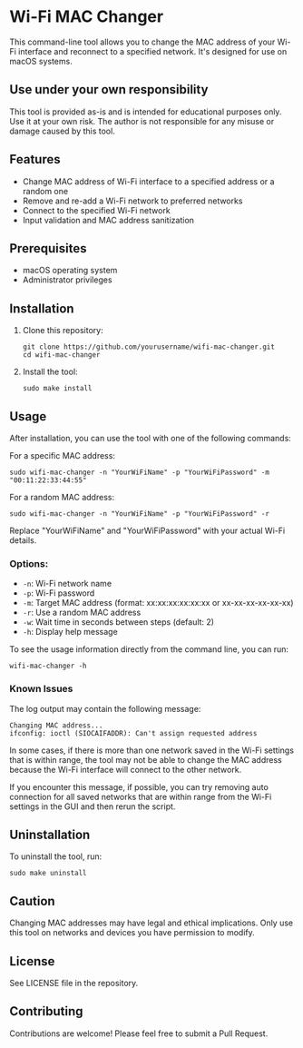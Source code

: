 # Wi-Fi MAC Changer

This command-line tool allows you to change the MAC address of your Wi-Fi interface and reconnect to a specified network. It's designed for use on macOS systems.

## Use under your own responsibility

This tool is provided as-is and is intended for educational purposes only. Use it at your own risk. The author is not responsible for any misuse or damage caused by this tool.

## Features

- Change MAC address of Wi-Fi interface to a specified address or a random one
- Remove and re-add a Wi-Fi network to preferred networks
- Connect to the specified Wi-Fi network
- Input validation and MAC address sanitization

## Prerequisites

- macOS operating system
- Administrator privileges

## Installation

1. Clone this repository:
   ```
   git clone https://github.com/yourusername/wifi-mac-changer.git
   cd wifi-mac-changer
   ```

2. Install the tool:
   ```
   sudo make install
   ```

## Usage

After installation, you can use the tool with one of the following commands:

For a specific MAC address:
```
sudo wifi-mac-changer -n "YourWiFiName" -p "YourWiFiPassword" -m "00:11:22:33:44:55"
```

For a random MAC address:
```
sudo wifi-mac-changer -n "YourWiFiName" -p "YourWiFiPassword" -r
```

Replace "YourWiFiName" and "YourWiFiPassword" with your actual Wi-Fi details.

### Options:

- `-n`: Wi-Fi network name
- `-p`: Wi-Fi password
- `-m`: Target MAC address (format: xx:xx:xx:xx:xx:xx or xx-xx-xx-xx-xx-xx)
- `-r`: Use a random MAC address
- `-w`: Wait time in seconds between steps (default: 2)
- `-h`: Display help message

To see the usage information directly from the command line, you can run:

```
wifi-mac-changer -h
```

### Known Issues

The log output may contain the following message:

```
Changing MAC address...
ifconfig: ioctl (SIOCAIFADDR): Can't assign requested address
```

In some cases, if there is more than one network saved in the Wi-Fi settings that is within range, the tool may not be able to change the MAC address because the Wi-Fi interface will connect to the other network.

If you encounter this message, if possible, you can try removing auto connection for all saved networks that are within range from the Wi-Fi settings in the GUI and then rerun the script.

## Uninstallation

To uninstall the tool, run:

```
sudo make uninstall
```

## Caution

Changing MAC addresses may have legal and ethical implications. Only use this tool on networks and devices you have permission to modify.

## License

See LICENSE file in the repository.

## Contributing

Contributions are welcome! Please feel free to submit a Pull Request.
